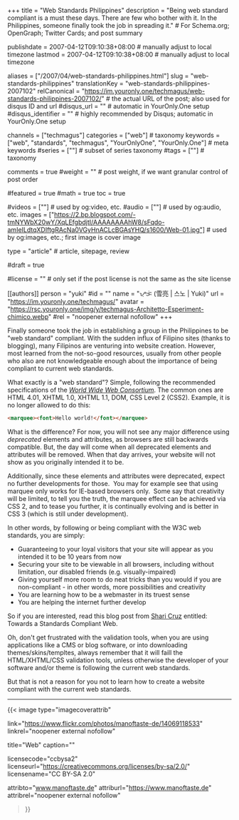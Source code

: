 +++
title = "Web Standards Philippines"
description = "Being web standard compliant is a must these days. There are few who bother with it. In the Philippines, someone finally took the job in spreading it."                                                    # For Schema.org; OpenGraph; Twitter Cards; and post summary

publishdate = 2007-04-12T09:10:38+08:00                                        # manually adjust to local timezone
lastmod = 2007-04-12T09:10:38+08:00                                        # manually adjust to local timezone

aliases = ["/2007/04/web-standards-philippines.html"]
slug = "web-standards-philippines"
translationKey = "web-standards-philippines-2007102"
relCanonical = "https://im.youronly.one/techmagus/web-standards-philippines-2007102/"                                                   # the actual URL of the post; also used for disqus ID and url
#disqus_url = ""                                                    # automatic in YourOnly.One setup
#disqus_identifier = ""                                             # highly recommended by Disqus; automatic in YourOnly.One setup

channels = ["techmagus"]
categories = ["web"]                                                   # taxonomy
keywords = ["web", "standards", "techmagus", "YourOnlyOne", "YourOnly.One"]                                                     # meta keywords
#series = [""]                                                       # subset of series taxonomy
#tags = [""]                                                         # taxonomy

comments = true
#weight = ""                                                        # post weight, if we want granular control of post order

#featured = true
#math = true
toc = true

#videos = [""]                                                       # used by og:video, etc.
#audio = [""]                                                        # used by og:audio, etc.
images = ["https://2.bp.blogspot.com/-tmNYWbX20wY/XqLEfgbdjtI/AAAAAAAAhW8/sFqdo-amIeILdtqXDIftgRAcNa0VGyHnACLcBGAsYHQ/s1600/Web-01.jpg"]                                                       # used by og:images, etc.; first image is cover image

type = "article"                                                           # article, sitepage, review

#draft = true

#license = ""                                                       # only set if the post license is not the same as the site license

[[authors]]
  person = "yuki"
  #id = ""
  name = "ᜌᜓᜃᜒ (雪亮 | 스노 | Yuki)"
  url = "https://im.youronly.one/techmagus/"
  avatar = "https://rsc.youronly.one/img/y/techmagus-Architetto-Esperiment-chimico.webp"
  #rel = "noopener external nofollow"
+++

Finally someone took the job in establishing a group in the Philippines to be "web standard" compliant. With the sudden influx of Filipino sites (thanks to blogging), many Filipinos are venturing into website creation. However, most learned from the not-so-good resources, usually from other people who also are not knowledgeable enough about the importance of being compliant to current web standards.

<!--more-->

What exactly is a "web standard"? Simple, following the recommended specifications of the <a title="World Wide Web Consortium" href="https://www.w3.org/" target="_blank" rel="noopener"><i>World Wide Web Consortium</i></a>. The common ones are HTML 4.01, XHTML 1.0, XHTML 1.1, DOM, CSS Level 2 (CSS2). Example, it is no longer allowed to do this:

```html
<marquee><font>Hello world!</font></marquee>
```

What is the difference? For now, you will not see any major difference using <i>deprecated</i> elements and attributes, as browsers are still backwards compatible. But, the day will come when all deprecated elements and attributes will be removed. When that day arrives, your website will not show as you originally intended it to be.

Additionally, since these elements and attributes were deprecated, expect no further developments for those.&nbsp; You may for example see that using marquee only works for IE-based browsers only.&nbsp; Some say that creativity will be limited, to tell you the truth, the marquee effect can be achieved via CSS 2, and to tease you further, it is continually evolving and is better in CSS 3 (which is still under development).

In other words, by following or being compliant with the W3C web standards, you are simply:
<ul class="custom_liststyle omark-black list-red">
  <li>Guaranteeing to your loyal visitors that your site will appear as you intended it to be 10 years from now</li>
  <li>Securing your site to be viewable in all browsers, including without limitation, our disabled friends (e.g. visually-impaired)</li>
  <li>Giving yourself more room to do neat tricks than you would if you are non-compliant - in other words, more possibilities and creativity</li>
  <li>You are learning how to be a webmaster in its truest sense</li>
  <li>You are helping the internet further develop</li>
</ul>

So if you are interested, read this blog post from <a title="Misteryosa" href="https://www.misteryosa.com" target="_blank" rel="noopener">Shari Cruz</a> entitled: <span class="removed_link" title="https://www.misteryosa.com/179/towards-a-standards-compliant-web/">Towards a Standards Compliant Web</span>.

Oh, don't get frustrated with the validation tools, when you are using applications like a CMS or blog software, or into downloading themes/skins/templtes, always remember that it will faill the HTML/XHTML/CSS validation tools, unless otherwise the developer of your software and/or theme is following the current web standards.

But that is not a reason for you not to learn how to create a website compliant with the current web standards.

---

{{< image
  type="imagecoverattrib"

  link="https://www.flickr.com/photos/manoftaste-de/14069118533"
  linkrel="noopener external nofollow"

  title="Web"
  caption=""

  licensecode="ccbysa2"
  licenseurl="https://creativecommons.org/licenses/by-sa/2.0/"
  licensename="CC BY-SA 2.0"

  attribto="www.manoftaste.de"
  attriburl="https://www.manoftaste.de"
  attribrel="noopener external nofollow"
>}}
